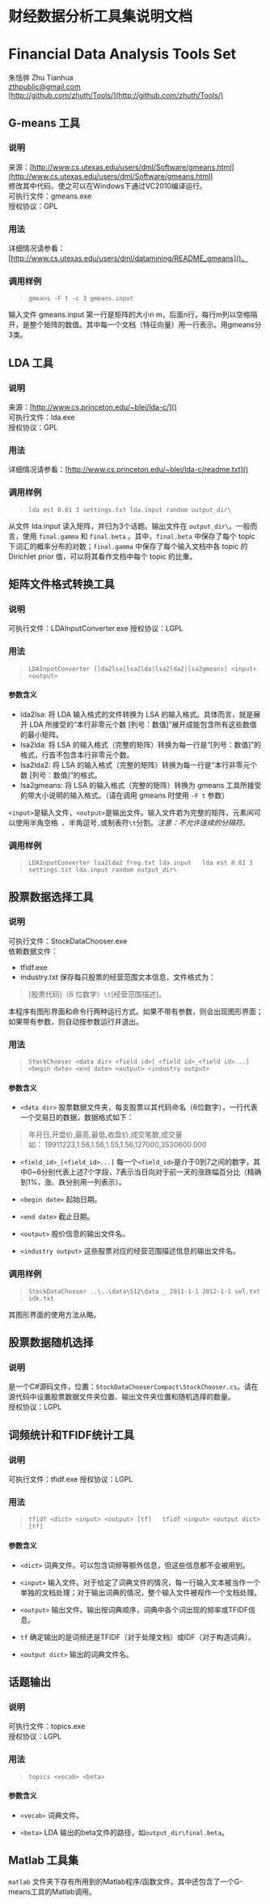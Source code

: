 # 财经数据分析工具集说明文档
# Financial Data Analysis Tools Set

朱恬骅 Zhu Tianhua  
zthpublic@gmail.com  
[http://github.com/zhuth/Tools/](http://github.com/zhuth/Tools/)

## G-means 工具
### 说明
来源：[http://www.cs.utexas.edu/users/dml/Software/gmeans.html](http://www.cs.utexas.edu/users/dml/Software/gmeans.html)  
修改其中代码，使之可以在Windows下通过VC2010编译运行。  
可执行文件：gmeans.exe  
授权协议：GPL

### 用法
详细情况请参看：[http://www.cs.utexas.edu/users/dml/datamining/README_gmeans]()。  

### 调用样例
> `gmeans -F t -c 3 gmeans.input`

输入文件 gmeans.input 第一行是矩阵的大小n m，后面n行，每行m列以空格隔开，是整个矩阵的数值。其中每一个文档（特征向量）用一行表示。用gmeans分3类。

## LDA 工具
### 说明
来源：[http://www.cs.princeton.edu/~blei/lda-c/]()  
可执行文件：lda.exe  
授权协议：GPL

### 用法
详细情况请参看：[http://www.cs.princeton.edu/~blei/lda-c/readme.txt]()

### 调用样例
> `lda est 0.01 3 settings.txt lda.input random output_dir\`

从文件 lda.input 读入矩阵，并归为3个话题。输出文件在 `output_dir\`。一般而言，使用 `final.gamma` 和 `final.beta` 。其中，`final.beta` 中保存了每个 topic 下词汇的概率分布的对数；`final.gamma` 中保存了每个输入文档中各 topic 的 Dirichlet prior 值，可以将其看作文档中每个 topic 的比重。

## 矩阵文件格式转换工具
### 说明
可执行文件：LDAInputConverter.exe
授权协议：LGPL

### 用法

> `LDAInputConverter [lda2lsa|lsa2lda|lsa2lda2|lsa2gmeans] <input> <output>`

#### 参数含义

- lda2lsa: 将 LDA 输入格式的文件转换为 LSA 的输入格式。具体而言，就是展开 LDA 所接受的“本行非零元个数 [列号：数值]”展开成能包含所有这些数值的最小矩阵。
- lsa2lda: 将 LSA 的输入格式（完整的矩阵）转换为每一行是“[列号：数值]”的格式，行首不包含本行非零元个数。
- lsa2lda2: 将 LSA 的输入格式（完整的矩阵）转换为每一行是“本行非零元个数 [列号：数值]”的格式。
- lsa2gmeans: 将 LSA 的输入格式（完整的矩阵）转换为 gmeans 工具所接受的带大小说明的输入格式。（请在调用 gmeans 时使用 `-F t` 参数）

`<input>`是输入文件，`<output>`是输出文件。输入文件若为完整的矩阵，元素间可以使用半角空格` `、半角逗号`,`或制表符`\t`分割。*注意：不允许连续的分隔符。*

### 调用样例

> `LDAInputConverter lsa2lda2 freq.txt lda.input  
> lda est 0.01 3 settings.txt lda.input random output_dir\`

## 股票数据选择工具
### 说明
可执行文件：StockDataChooser.exe  
依赖数据文件：

- tfidf.exe  
- industry.txt  保存每只股票的经营范围文本信息，文件格式为：
> [股票代码]（6 位数字）`\t`[经营范围描述]。

本程序有图形界面和命令行两种运行方式。如果不带有参数，则会出现图形界面；如果带有参数，则自动按参数运行并退出。

### 用法

> `StockChooser <data dir> <field id>[_<field id>_<field id>...] <begin date> <end date> <output> <industry output>`

#### 参数含义

- `<data dir>` 股票数据文件夹，每支股票以其代码命名（6位数字），一行代表一个交易日的数据，数据格式如下：
> 年月日,开盘价,最高,最低,收盘价,成交笔数,成交量  
如：
19911223,1.56,1.56,1.55,1.56,127000,3530600.000

- `<field_id>_[<field_id>...]` 每一个`<field_id>`是介于0到7之间的数字，其中0~6分别代表上述7个字段，7表示当日向对于前一天的涨跌幅百分比（精确到1%，涨、跌分别用一列表示）。

- `<begin date>` 起始日期。

- `<end date>` 截止日期。

- `<output>` 股价信息的输出文件名。

- `<industry output>` 这些股票对应的经营范围描述信息的输出文件名。

### 调用样例

> `StockDataChooser ..\..\data\S12\data _ 2011-1-1 2012-1-1 sel.txt idk.txt`

其图形界面的使用方法从略。

## 股票数据随机选择
### 说明
是一个C#源码文件，位置：`StockDataChooserCompact\StockChooser.cs`。请在源代码中设置股票数据文件夹位置、输出文件夹位置和随机选择的数量。  
授权协议：LGPL

## 词频统计和TFIDF统计工具
### 说明
可执行文件：tfidf.exe
授权协议：LGPL

### 用法
> `tfidf <dict> <input> <output> [tf]  
tfidf <input> <output dict> [tf]`

#### 参数含义

- `<dict>` 词典文件。可以包含词频等额外信息，但这些信息都不会被用到。

- `<input>` 输入文件。对于给定了词典文件的情况，每一行输入文本被当作一个单独的文档处理；对于输出词典的情况，整个输入文件被视作一个文档处理。

- `<output>` 输出文件。输出按词典顺序，词典中各个词出现的频率或TFIDF信息。

- `tf` 确定输出的是词频还是TFIDF（对于处理文档）或IDF（对于构造词典）。

- `<output dict>` 输出的词典文件名。

## 话题输出
### 说明
可执行文件：topics.exe  
授权协议：LGPL

### 用法
> `topics <vocab> <beta>`

#### 参数含义

- `<vocab>` 词典文件。

- `<beta>` LDA 输出的beta文件的路径，如`output_dir\final.beta`。

## Matlab 工具集

`matlab` 文件夹下存有所用到的Matlab程序/函数文件。其中还包含了一个G-means工具的Matlab调用。
